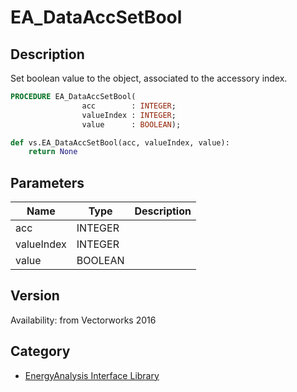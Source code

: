 # EA_DataAccSetBool

## Description
Set boolean value to the object, associated to the accessory index.

```pascal
PROCEDURE EA_DataAccSetBool(
				acc        : INTEGER;
				valueIndex : INTEGER;
				value      : BOOLEAN);
```

```python
def vs.EA_DataAccSetBool(acc, valueIndex, value):
    return None
```

## Parameters
|Name|Type|Description|
|---|---|---|
|acc|INTEGER|   |
|valueIndex|INTEGER|   |
|value|BOOLEAN|   |

## Version
Availability: from Vectorworks 2016

## Category
* [EnergyAnalysis Interface Library](../Categories/EnergyAnalysis%20Interface%20Library.md)
